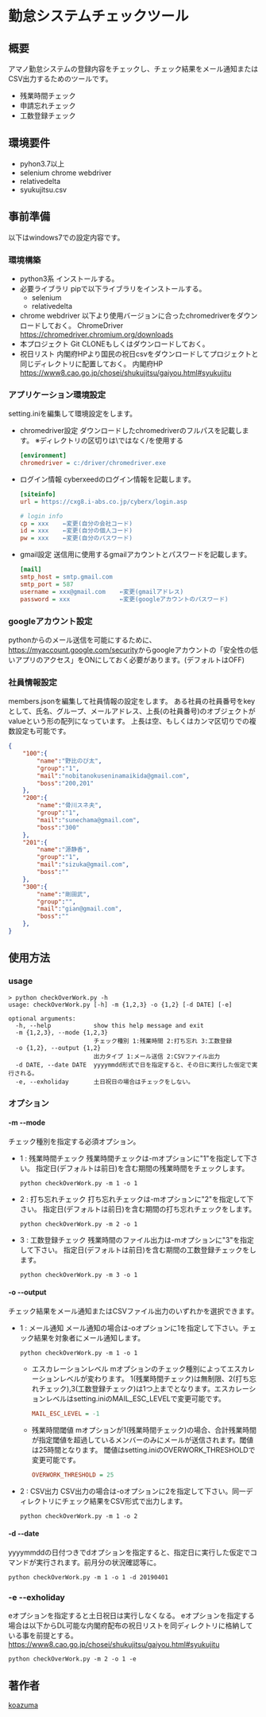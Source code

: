 # 勤怠システムチェックツール

## 概要

アマノ勤怠システムの登録内容をチェックし、チェック結果をメール通知またはCSV出力するためのツールです。

* 残業時間チェック
* 申請忘れチェック
* 工数登録チェック

## 環境要件

* pyhon3.7以上
* selenium chrome webdriver
* relativedelta
* syukujitsu.csv

## 事前準備

以下はwindows7での設定内容です。

### 環境構築

* python3系
  インストールする。
* 必要ライブラリ
  pipで以下ライブラリをインストールする。
  * selenium
  * relativedelta
* chrome webdriver
  以下より使用バージョンに合ったchromedriverをダウンロードしておく。
  ChromeDriver <https://chromedriver.chromium.org/downloads>
* 本プロジェクト
  Git CLONEもしくはダウンロードしておく。
* 祝日リスト
  内閣府HPより国民の祝日csvをダウンロードしてプロジェクトと同じディレクトリに配置しておく。
  内閣府HP <https://www8.cao.go.jp/chosei/shukujitsu/gaiyou.html#syukujitu>

### アプリケーション環境設定

setting.iniを編集して環境設定をします。

* chromedriver設定
  ダウンロードしたchromedriverのフルパスを記載します。
  ※ディレクトリの区切りは\ではなく/を使用する

  ```ini
  [environment]
  chromedriver = c:/driver/chromedriver.exe
  ```

* ログイン情報
  cyberxeedのログイン情報を記載します。

  ```ini
  [siteinfo]
  url = https://cxg8.i-abs.co.jp/cyberx/login.asp
  
  # login info
  cp = xxx    ←変更(自分の会社コード)
  id = xxx    ←変更(自分の個人コード)
  pw = xxx    ←変更(自分のパスワード)
  ```

* gmail設定
  送信用に使用するgmailアカウントとパスワードを記載します。

  ```ini
  [mail]
  smtp_host = smtp.gmail.com
  smtp_port = 587
  username = xxx@gmail.com    ←変更(gmailアドレス)
  password = xxx              ←変更(googleアカウントのパスワード)
  ```

### googleアカウント設定

pythonからのメール送信を可能にするために、<https://myaccount.google.com/security>からgoogleアカウントの「安全性の低いアプリのアクセス」をONにしておく必要があります。(デフォルトはOFF)

### 社員情報設定

members.jsonを編集して社員情報の設定をします。
ある社員の社員番号をkeyとして、氏名、グループ、メールアドレス、上長(の社員番号)のオブジェクトがvalueという形の配列になっています。
上長は空、もしくはカンマ区切りでの複数設定も可能です。

```json
{
    "100":{
        "name":"野比のび太",
        "group":"1",
        "mail":"nobitanokuseninamaikida@gmail.com",
        "boss":"200,201"
    },
    "200":{
        "name":"骨川スネ夫",
        "group":"1",
        "mail":"sunechama@gmail.com",
        "boss":"300"
    },
    "201":{
        "name":"源静香",
        "group":"1",
        "mail":"sizuka@gmail.com",
        "boss":""
    },
    "300":{
        "name":"剛田武",
        "group":"",
        "mail":"gian@gmail.com",
        "boss":""
    },
}
```

## 使用方法

### usage

```batch
> python checkOverWork.py -h
usage: checkOverWork.py [-h] -m {1,2,3} -o {1,2} [-d DATE] [-e]

optional arguments:
  -h, --help            show this help message and exit
  -m {1,2,3}, --mode {1,2,3}
                        チェック種別 1:残業時間 2:打ち忘れ 3:工数登録
  -o {1,2}, --output {1,2}
                        出力タイプ 1:メール送信 2:CSVファイル出力
  -d DATE, --date DATE  yyyymmdd形式で日を指定すると、その日に実行した仮定で実行される。
  -e, --exholiday       土日祝日の場合はチェックをしない。
```

### オプション

#### -m --mode

チェック種別を指定する必須オプション。

* 1 : 残業時間チェック
  残業時間チェックは-mオプションに"1"を指定して下さい。
  指定日(デフォルトは前日)を含む期間の残業時間をチェックします。

  ```batch
  python checkOverWork.py -m 1 -o 1
  ```

* 2 : 打ち忘れチェック
  打ち忘れチェックは-mオプションに"2"を指定して下さい。
  指定日(デフォルトは前日)を含む期間の打ち忘れチェックをします。

  ```batch
  python checkOverWork.py -m 2 -o 1
  ```

* 3 : 工数登録チェック
  残業時間のファイル出力は-mオプションに"3"を指定して下さい。
  指定日(デフォルトは前日)を含む期間の工数登録チェックをします。

  ```batch
  python checkOverWork.py -m 3 -o 1
  ```

#### -o --output

チェック結果をメール通知またはCSVファイル出力のいずれかを選択できます。

* 1 : メール通知
  メール通知の場合は-oオプションに1を指定して下さい。チェック結果を対象者にメール通知します。

  ```batch
  python checkOverWork.py -m 1 -o 1
  ```

  * エスカレーションレベル
    mオプションのチェック種別によってエスカレーションレベルが変わります。
    1(残業時間チェック)は無制限、2(打ち忘れチェック),3(工数登録チェック)は1つ上までとなります。エスカレーションレベルはsetting.iniのMAIL_ESC_LEVELで変更可能です。

    ```ini
    MAIL_ESC_LEVEL = -1
    ```

  * 残業時間閾値
    mオプションが1(残業時間チェック)の場合、合計残業時間が指定閾値を超過しているメンバーのみにメールが送信されます。閾値は25時間となります。
    閾値はsetting.iniのOVERWORK_THRESHOLDで変更可能です。

    ```ini
    OVERWORK_THRESHOLD = 25
    ```

* 2 : CSV出力
  CSV出力の場合は-oオプションに2を指定して下さい。同一ディレクトリにチェック結果をCSV形式で出力します。

  ```batch
  python checkOverWork.py -m 1 -o 2
  ```

#### -d --date

yyyymmddの日付つきでdオプションを指定すると、指定日に実行した仮定でコマンドが実行されます。前月分の状況確認等に。

```batch
python checkOverWork.py -m 1 -o 1 -d 20190401
```

### -e --exholiday

eオプションを指定すると土日祝日は実行しなくなる。
eオプションを指定する場合は以下からDL可能な内閣府配布の祝日リストを同ディレクトリに格納している事を前提とする。
<https://www8.cao.go.jp/chosei/shukujitsu/gaiyou.html#syukujitu>

```batch
python checkOverWork.py -m 2 -o 1 -e
```

## 著作者

[koazuma](https://github.com/koazuma)
